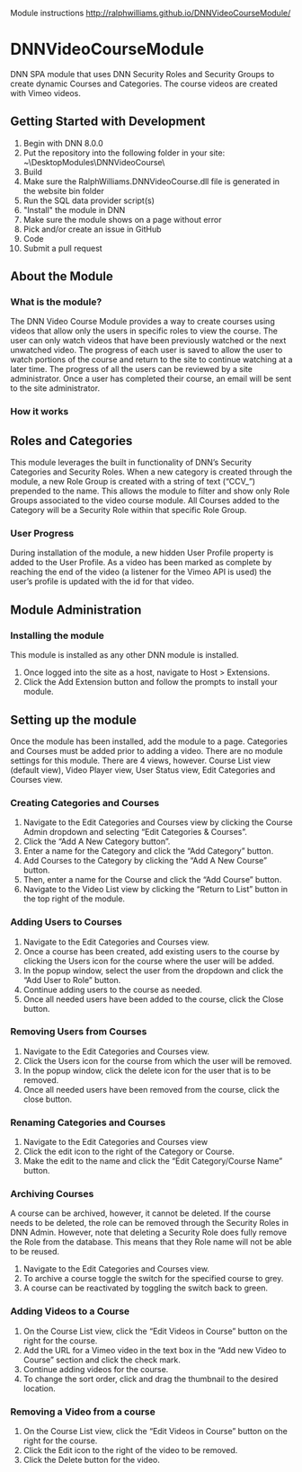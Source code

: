 Module instructions http://ralphwilliams.github.io/DNNVideoCourseModule/ 

# DNNVideoCourseModule
DNN SPA module that uses DNN Security Roles and Security Groups to create dynamic Courses and Categories. The course videos are created with Vimeo videos.

## Getting Started with Development

1. Begin with DNN 8.0.0
2. Put the repository into the following folder in your site:  ~\DesktopModules\DNNVideoCourse\
3. Build
4. Make sure the RalphWilliams.DNNVideoCourse.dll file is generated in the website bin folder
5. Run the SQL data provider script(s)
6. "Install" the module in DNN
7. Make sure the module shows on a page without error
8. Pick and/or create an issue in GitHub
9. Code
10. Submit a pull request

## About the Module
### What is the module?
The DNN Video Course Module provides a way to create courses using videos that allow only the users in specific roles to view the course. The user can only watch videos that have been previously watched or the next unwatched video. The progress of each user is saved to allow the user to watch portions of the course and return to the site to continue watching at a later time. The progress of all the users can be reviewed by a site administrator. Once a user has completed their course, an email will be sent to the site administrator. 

### How it works
## Roles and Categories
This module leverages the built in functionality of DNN’s Security Categories and Security Roles. When a new category is created through the module, a new Role Group is created with a string of text (“CCV_”) prepended to the name. This allows the module to filter and show only Role Groups associated to the video course module. All Courses added to the Category will be a Security Role within that specific Role Group.

### User Progress
During installation of the module, a new hidden User Profile property is added to the User Profile. As a video has been marked as complete by reaching the end of the video (a listener for the Vimeo API is used) the user’s profile is updated with the id for that video. 

## Module Administration
### Installing the module
This module is installed as any other DNN module is installed.

1. Once logged into the site as a host, navigate to Host > Extensions.
2. Click the Add Extension button and follow the prompts to install your module.

## Setting up the module
Once the module has been installed, add the module to a page. Categories and Courses must be added prior to adding a video. There are no module settings for this module. There are 4 views, however. Course List view (default view), Video Player view, User Status view, Edit Categories and Courses view.

### Creating Categories and Courses
1. Navigate to the Edit Categories and Courses view by clicking the Course Admin dropdown and selecting “Edit Categories & Courses”.
2. Click the “Add A New Category button”.
3. Enter a name for the Category and click the “Add Category” button.
4. Add Courses to the Category by clicking the “Add A New Course” button.
5. Then, enter a name for the Course and click the “Add Course” button.
6. Navigate to the Video List view by clicking the “Return to List” button in the top right of the module.

### Adding Users to Courses
1. Navigate to the Edit Categories and Courses view.
2. Once a course has been created, add existing users to the course by clicking the Users icon for the course where the user will be added.
3. In the popup window, select the user from the dropdown and click the “Add User to Role” button.
4. Continue adding users to the course as needed.
5. Once all needed users have been added to the course, click the Close button.

### Removing Users from Courses
1. Navigate to the Edit Categories and Courses view.
2. Click the Users icon for the course from which the user will be removed.
3. In the popup window, click the delete icon for the user that is to be removed.
4. Once all needed users have been removed from the course, click the close button.

### Renaming Categories and Courses
1. Navigate to the Edit Categories and Courses view
2. Click the edit icon to the right of the Category or Course.
3. Make the edit to the name and click the “Edit Category/Course Name” button.

### Archiving Courses
A course can be archived, however, it cannot be deleted. If the course needs to be deleted, the role can be removed through the Security Roles in DNN Admin. However, note that deleting a Security Role does fully remove the Role from the database. This means that they Role name will not be able to be reused.
1. Navigate to the Edit Categories and Courses view.
2. To archive a course toggle the switch for the specified course to grey.
3. A course can be reactivated by toggling the switch back to green.

### Adding Videos to a Course
1. On the Course List view, click the “Edit Videos in Course” button on the right for the course.
2. Add the URL for a Vimeo video in the text box in the “Add new Video to Course” section and click the check mark.
3. Continue adding videos for the course.
4. To change the sort order, click and drag the thumbnail to the desired location.

### Removing a Video from a course
1. On the Course List view, click the “Edit Videos in Course” button on the right for the course.
2. Click the Edit icon to the right of the video to be removed.
3. Click the Delete button for the video.
